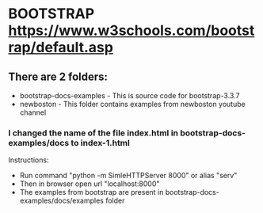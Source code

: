 # BOOTSTRAP https://www.w3schools.com/bootstrap/default.asp

## There are 2 folders:
* bootstrap-docs-examples - This is source code for bootstrap-3.3.7
* newboston - This folder contains examples from newboston youtube channel

### I changed the name of the file index.html in bootstrap-docs-examples/docs to index-1.html

Instructions:
* Run command "python -m SimleHTTPServer 8000" or alias "serv"
* Then in browser open url "localhost:8000"
* The examples from bootstrap are present in bootstrap-docs-examples/docs/examples folder